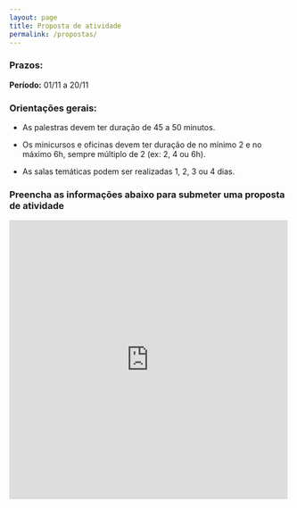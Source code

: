 ```yaml
---
layout: page
title: Proposta de atividade
permalink: /propostas/
---
```


### Prazos:

**Período:** 01/11 a 20/11


### Orientações gerais:

- As palestras devem ter duração de 45 a 50 minutos.

- Os minicursos e oficinas devem ter duração de no mínimo 2 e no máximo 6h, sempre múltiplo de 2 (ex: 2, 4 ou 6h).

- As salas temáticas podem ser realizadas 1, 2, 3 ou 4 dias.

### Preencha as informações abaixo para submeter uma proposta de atividade


<iframe frameborder="0" style="height:500px;width:99%;border:none;" src='https://forms.zohopublic.com/expotec2023mcifrn/form/Cadastrarnovaatividade1/formperma/Sgxe-k13x2fPPvXSUKhfUktn1rSWOaJXPILNe_fii1s'></iframe>



